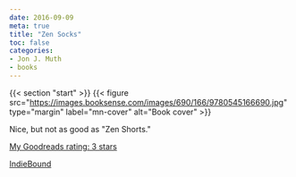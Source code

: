 ```yaml
---
date: 2016-09-09
meta: true
title: "Zen Socks"
toc: false
categories:
- Jon J. Muth
- books
---
```


{{< section "start" >}}
{{< figure src="https://images.booksense.com/images/690/166/9780545166690.jpg" type="margin" label="mn-cover" alt="Book cover" >}}

Nice, but not as good as "Zen Shorts."

[My Goodreads rating: 3 stars](https://www.goodreads.com/review/show/1745574088)  

[IndieBound](https://www.indiebound.org/book/9780545166690)
